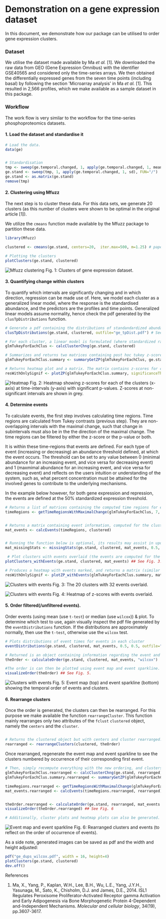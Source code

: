 # Demonstration on a gene expression dataset

In this document, we demonstrate how our package can be utilised to order gene expression clusters.

### Dataset

We utilise the dataset made available by Ma *et al.* [1]. We downloaded the raw data from GEO (Gene Expression Omnibus) with the identifier GSE40565 and considered only the time-series arrays. We then obtained the differentially expressed genes from the seven time points (including basal) by following the section 'Microarray analysis' in Ma *et al.* [1]. This resulted in 2,566 profiles, which we make available as a sample dataset in this package.  

### Workflow

The work flow is very similar to the workflow for the time-series phosphoproteomics datasets.

#### 1. Load the dataset and standardise it

```R
# Load the data.
data(ge)


# Standardisation
tmp <- sweep(ge.temporal.changed, 1, apply(ge.temporal.changed, 1, mean), FUN="-")
ge.stand <- sweep(tmp, 1, apply(ge.temporal.changed, 1, sd), FUN="/")
ge.stand <- as.matrix(ge.stand)
remove(tmp)
```

#### 2. Clustering using Mfuzz
The next step is to cluster these data. For this data sets, we generate 20 clusters (as this number of clusters were shown to be optimal in the original article [1]).

We utilize the `cmeans` function made available by the Mfuzz package to partition these data.


```R
library(Mfuzz)

clustered <- cmeans(ge.stand, centers=20,  iter.max=500, m=1.25) # paper, 2014 Ma et al. partions into 20 clusters.

# Plotting the clusters
plotClusters(ge.stand, clustered)
```

![Mfuzz clustering](images/Ge/ge_clusters.png)
Fig. 1: Clusters of gene expression dataset.  



#### 3. Quantifying change within clusters

To quantify which intervals are significantly changing and in which direction, regression can be made use of. Here, we model each cluster as a generalized linear model, where the response is the standardised abundance, and the predictors are the profiles and time points. Generalized linear models assume normality, hence check the pdf generated by the `clusTpDistributions` function.

```R
# Generate a pdf containing the distributions of standandardized abundances at each time point for each cluster. Each distribution should be approximately normally distributed.
clusTpDistributions(ge.stand, clustered, outfile="ge_tpDist.pdf") # See example file: images/Ge/ge_tpDist.pdf).

# For each cluster, a linear model is formulated (where standardized ratio is the response) and time points along with profiles are predictors; the results of the post hoc tukey contrasting timepoints are presented.
glmTukeyForEachClus <- calcClusterChng(ge.stand, clustered)

# Summarizes and returns two matrices containing post hoc tukey z-scores and p-values for consecutive time intervals.
glmTukeyForEachClus.summary <- summaryGetZP(glmTukeyForEachClus, ge.stand)

# Returns heatmap plot and a matrix. The matrix contains z-scores for consecutive time points, where values above the significanceTh are set to NA
resWithOnlySignif <- plotZP(glmTukeyForEachClus.summary, significanceTh=0.001) ## See Fig. 2
```

![Heatmap](images/Ge/ge_heatmap.png)
Fig. 2: Heatmap showing z-scores for each of the clusters (x-axis) at time-intervals (y-axis) with significant p-values. Z-scores at non-significant intervals are shown in grey.

#### 4. Determine events

To calculate events, the first step involves calculating time regions. Time regions are calculated from Tukey contrasts (previous step). They are non-overlapping intervals with the maximal change, such that change in subintervals must also be in the the direction of the maximal change. The time regions can be filtered by either the z-score or the p-value or both.

It is within these time-regions that events are defined. For each type of event (increasing or decreasing) an abundance threshold defined, at which the event occurs. The threshold can be set to any value between 0 (minimal abundance for an increasing event, and vice versa for decreasing event) and 1 (maxmimal abundance for an increasing event, and vice versa for decreasing event) and reflects on the users intuition or understanding of the system, such as, what percent concentration must be attained for the involved genes to contribute to the underlying mechanisms.



In the example below however, for both gene expression and repression, the events are defined at the 50% standardized expression threshold.

```R
# Returns a list of matrices containing the computed time regions for each cluster.
timeRegions <- getTimeRegionsWithMaximalChange(glmTukeyForEachClus, 7, 0.05, phosZscoreTh=15, dephosZscoreTh=-15)


# Returns a matrix containing event information, computed for the cluster centroids.  
mat_events <- calcEvents(timeRegions, clustered)


# Running the function below is optional, its results may assist in updating thresholds to exclude/include events; It returns a matrix containing the number and percentage of profiles which get removed from an event's distribution because these profiles may not follow the general 'differences in means' direction.
mat_missingStats <- missingStats(ge.stand, clustered, mat_events, 0.5, 0.5)

 # Plot clusters with events overlaid (the events are computed for the cluster centroids).
plotClusters_withEvents(ge.stand, clustered, mat_events) ## See Fig. 3.

# Produces a heatmap with events marked, and returns a matrix (similar to the `plotZP` function).
resWithOnlySignif <- plotZP_withEvents(glmTukeyForEachClus.summary, mat_events, 0.001) ## See Fig. 4.

```
![Clusters with events](images/Ge/ge_clusters_events.png)
Fig. 3: The 20 clusters with 32 events overlaid.

![Clusters with events](images/Ge/ge_heatmap_events.png)
Fig. 4: Heatmap of z-scores with events overlaid.

#### 5. Order filtered(/unfiltered events).
Order events (using mean (use `t-test`) or median (use `wilcox`)) & plot. To determine which test to use, again visually inspect the pdf file generated by the `eventDistributions` function. If the distributions are approximately normally, then use the `t-test`, otherwise use the `wilcox` test.

```R
# Plots distributions of event times for events in each cluster
eventDistributions(ge.stand, clustered, mat_events, 0.5, 0.5, outfile="ge_eventDist.pdf"); # See file: images/Ge/ge_eventDist.pdf

# Returned is an object containing information regarding the event and cluster order.
theOrder <- calculateOrder(ge.stand, clustered, mat_events, "wilcox")

#The order is can then be plotted using event map and event sparkline.
visualizeOrder(theOrder) ## See Fig. 5.

```

![Clusters with events](images/Ge/ge_ordered.png)
Fig. 5: Event map (top) and event sparkline (bottom) showing the temporal order of events and clusters.




#### 6. Rearrange clusters

Once the order is generated, the clusters can then be rearranged. For this purpose we make available the function `rearrangeCluster`. This function mainly rearranges only two attributes of the `fclust` `clustered`
object, namely the `centers` and the `cluster`.


```R

# Returns the clustered object but with centers and cluster rearranged.
rearranged <- rearrangeClusters(clustered, theOrder)
```

Once rearranged, regenerate the event map and event sparkline to see the clusters numbered by occurrence of their corresponding first event.

```R
# Then, simply recompute everything with the new ordering, and clusters with the rearranged ordering can be visualized.
glmTukeyForEachClus.rearranged <- calcClusterChng(ge.stand, rearranged)
glmTukeyForEachClus.summary.rearranged <- summaryGetZP(glmTukeyForEachClus.rearranged, ge.stand)

timeRegions.rearranged <- getTimeRegionsWithMaximalChange(glmTukeyForEachClus.rearranged, 7, phosZscoreTh=15, dephosZscoreTh=-15)
mat_events.rearranged <- calcEvents(timeRegions.rearranged, rearranged)


theOrder.rearranged <- calculateOrder(ge.stand, rearranged, mat_events.rearranged, "wilcox")
visualizeOrder(theOrder.rearranged) ## See Fig. 6

# Additionally, cluster plots and heatmap plots can also be generated.
```


![Event map and event sparkline](images/Ge/ge_ordered_rearranged.png)
Fig. 6: Rearranged clusters and events (to reflect on the order of occurrence of events).



As a side note, generated images can be saved as pdf and the width and height adjusted:

```R
pdf("ge_dups_wilcox.pdf", width = 16, height=4)
plotClusters(ge.stand, clustered)
dev.off()
```


References

1. Ma, X., Yang, P., Kaplan, W.H., Lee, B.H., Wu, L.E., Yang, J.Y.H., Yasunaga, M., Sato, K., Chisholm, D.J. and James, D.E., 2014. ISL1 Regulates Peroxisome Proliferator-Activated Receptor gamma Activation and Early Adipogenesis via Bone Morphogenetic Protein 4-Dependent and-Independent Mechanisms. *Molecular and cellular biology*, 34(19), pp.3607-3617.
